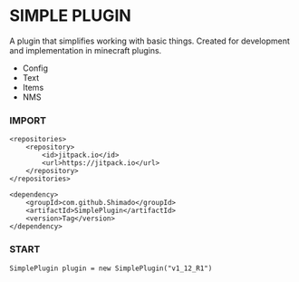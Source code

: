 # SIMPLE PLUGIN

A plugin that simplifies working with basic things. 
Created for development and implementation in minecraft plugins.
- Config
- Text
- Items
- NMS

### IMPORT

```
<repositories>
	<repository>
		<id>jitpack.io</id>
		<url>https://jitpack.io</url>
	</repository>
</repositories>
```

```
<dependency>
	<groupId>com.github.Shimado</groupId>
	<artifactId>SimplePlugin</artifactId>
	<version>Tag</version>
</dependency>
```

### START

```
SimplePlugin plugin = new SimplePlugin("v1_12_R1")
```


